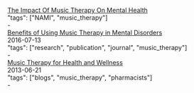 [The Impact Of Music Therapy On Mental Health](https://www.nami.org/Blogs/NAMI-Blog/December-2016/The-Impact-of-Music-Therapy-on-Mental-Health)<br />
"tags": ["NAMI", "music_therapy"]<br />
-<br />
[Benefits of Using Music Therapy in Mental Disorders](https://www.omicsonline.org/open-access/benefits-of-using-music-therapy-in-mental-disorders-2090-2719-1000116.php?aid=76546)<br />
2016-07-13<br />
"tags": ["research", "publication", "journal", "music_therapy"]<br />
-<br />
[Music Therapy for Health and Wellness](https://www.psychologytoday.com/blog/natural-standard/201306/music-therapy-health-and-wellness)<br />
2013-06-21<br />
"tags": ["blogs", "music_therapy", "pharmacists"]<br />
-<br />
